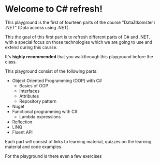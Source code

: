 # Welcome to C# refresh!

This playground is the first of fourteen parts of the course "Dataåtkomster i .NET" (Data access using .NET).

This the goal of this first part is to refresh different parts of C# and .NET, with a special focus on those technologies which we are going to use and extend during this course.

It's **highly recommended** that you walkthrough this playground before the class.

This playground consist of the following parts:

- Object Oriented Programming (OOP) with C#
  - Basics of OOP
  - Interfaces
  - Attributes
  - Repository pattern
- Nuget
- Functional programming with C#
  - Lambda expressions
- Reflection
- LINQ
- Fluent API

Each part will consist of links to learning material, quizzes on the learning material and code examples

For the playground is there even a few exercises